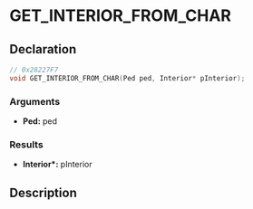 # GET_INTERIOR_FROM_CHAR

## Declaration
```cpp
// 0x28227F7
void GET_INTERIOR_FROM_CHAR(Ped ped, Interior* pInterior);
```

### Arguments
- **Ped:** ped

### Results
- **Interior\*:** pInterior

## Description
